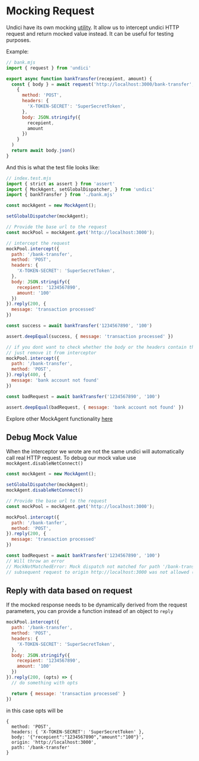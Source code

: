 # Mocking Request

Undici have its own mocking [utility](../api/MockAgent.md). It allow us to intercept undici HTTP request and return mocked value instead. It can be useful for testing purposes.

Example:

```js
// bank.mjs
import { request } from 'undici'

export async function bankTransfer(recepient, amount) {
  const { body } = await request('http://localhost:3000/bank-transfer',
    {
      method: 'POST',
      headers: {
        'X-TOKEN-SECRET': 'SuperSecretToken',
      },
      body: JSON.stringify({
        recepient,
        amount
      })
    }
  )
  return await body.json()
}
```

And this is what the test file looks like:

```js
// index.test.mjs
import { strict as assert } from 'assert'
import { MockAgent, setGlobalDispatcher, } from 'undici'
import { bankTransfer } from './bank.mjs'

const mockAgent = new MockAgent();

setGlobalDispatcher(mockAgent);

// Provide the base url to the request
const mockPool = mockAgent.get('http://localhost:3000');

// intercept the request
mockPool.intercept({
  path: '/bank-transfer',
  method: 'POST',
  headers: {
    'X-TOKEN-SECRET': 'SuperSecretToken',
  },
  body: JSON.stringify({
    recepient: '1234567890',
    amount: '100'
  })
}).reply(200, {
  message: 'transaction processed'
})

const success = await bankTransfer('1234567890', '100')

assert.deepEqual(success, { message: 'transaction processed' })

// if you dont want to check whether the body or the headers contain the same value
// just remove it from interceptor
mockPool.intercept({
  path: '/bank-transfer',
  method: 'POST',
}).reply(400, {
  message: 'bank account not found'
})

const badRequest = await bankTransfer('1234567890', '100')

assert.deepEqual(badRequest, { message: 'bank account not found' })
```

Explore other MockAgent functionality [here](../api/MockAgent.md)

## Debug Mock Value

When the interceptor we wrote are not the same undici will automatically call real HTTP request. To debug our mock value use `mockAgent.disableNetConnect()`

```js
const mockAgent = new MockAgent();

setGlobalDispatcher(mockAgent);
mockAgent.disableNetConnect()

// Provide the base url to the request
const mockPool = mockAgent.get('http://localhost:3000');

mockPool.intercept({
  path: '/bank-tanfer',
  method: 'POST',
}).reply(200, {
  message: 'transaction processed'
})

const badRequest = await bankTransfer('1234567890', '100')
// Will throw an error
// MockNotMatchedError: Mock dispatch not matched for path '/bank-transfer':
// subsequent request to origin http://localhost:3000 was not allowed (net.connect disabled)
```

## Reply with data based on request

If the mocked response needs to be dynamically derived from the request parameters, you can provide a function instead of an object to `reply`

```js
mockPool.intercept({
  path: '/bank-transfer',
  method: 'POST',
  headers: {
    'X-TOKEN-SECRET': 'SuperSecretToken',
  },
  body: JSON.stringify({
    recepient: '1234567890',
    amount: '100'
  })
}).reply(200, (opts) => {
  // do something with opts

  return { message: 'transaction processed' }
})
```

in this case opts will be

```
{
  method: 'POST',
  headers: { 'X-TOKEN-SECRET': 'SuperSecretToken' },
  body: '{"recepient":"1234567890","amount":"100"}',
  origin: 'http://localhost:3000',
  path: '/bank-transfer'
}
```
